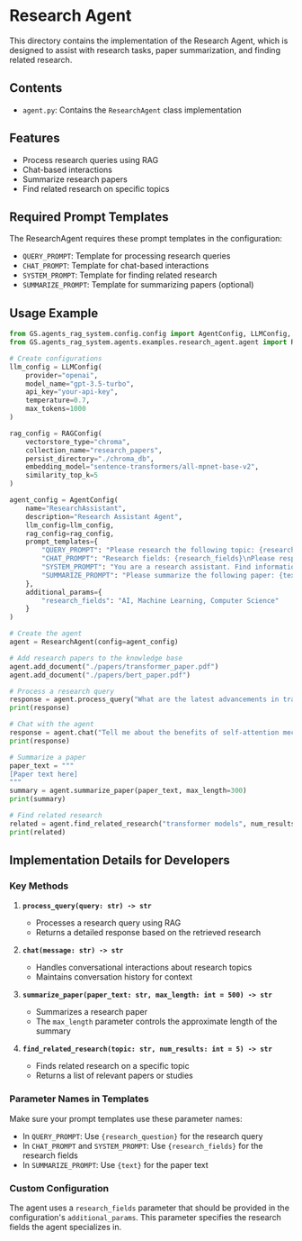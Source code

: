 # Research Agent

This directory contains the implementation of the Research Agent, which is designed to assist with research tasks, paper summarization, and finding related research.

## Contents

- `agent.py`: Contains the `ResearchAgent` class implementation

## Features

- Process research queries using RAG
- Chat-based interactions
- Summarize research papers
- Find related research on specific topics

## Required Prompt Templates

The ResearchAgent requires these prompt templates in the configuration:

- `QUERY_PROMPT`: Template for processing research queries
- `CHAT_PROMPT`: Template for chat-based interactions
- `SYSTEM_PROMPT`: Template for finding related research
- `SUMMARIZE_PROMPT`: Template for summarizing papers (optional)

## Usage Example

```python
from GS.agents_rag_system.config.config import AgentConfig, LLMConfig, RAGConfig
from GS.agents_rag_system.agents.examples.research_agent.agent import ResearchAgent

# Create configurations
llm_config = LLMConfig(
    provider="openai",
    model_name="gpt-3.5-turbo",
    api_key="your-api-key",
    temperature=0.7,
    max_tokens=1000
)

rag_config = RAGConfig(
    vectorstore_type="chroma",
    collection_name="research_papers",
    persist_directory="./chroma_db",
    embedding_model="sentence-transformers/all-mpnet-base-v2",
    similarity_top_k=5
)

agent_config = AgentConfig(
    name="ResearchAssistant",
    description="Research Assistant Agent",
    llm_config=llm_config,
    rag_config=rag_config,
    prompt_templates={
        "QUERY_PROMPT": "Please research the following topic: {research_question}",
        "CHAT_PROMPT": "Research fields: {research_fields}\nPlease respond helpfully.",
        "SYSTEM_PROMPT": "You are a research assistant. Find information related to: {research_fields}",
        "SUMMARIZE_PROMPT": "Please summarize the following paper: {text}"
    },
    additional_params={
        "research_fields": "AI, Machine Learning, Computer Science"
    }
)

# Create the agent
agent = ResearchAgent(config=agent_config)

# Add research papers to the knowledge base
agent.add_document("./papers/transformer_paper.pdf")
agent.add_document("./papers/bert_paper.pdf")

# Process a research query
response = agent.process_query("What are the latest advancements in transformer models?")
print(response)

# Chat with the agent
response = agent.chat("Tell me about the benefits of self-attention mechanisms")
print(response)

# Summarize a paper
paper_text = """
[Paper text here]
"""
summary = agent.summarize_paper(paper_text, max_length=300)
print(summary)

# Find related research
related = agent.find_related_research("transformer models", num_results=3)
print(related)
```

## Implementation Details for Developers

### Key Methods

1. **`process_query(query: str) -> str`**
   - Processes a research query using RAG
   - Returns a detailed response based on the retrieved research

2. **`chat(message: str) -> str`**
   - Handles conversational interactions about research topics
   - Maintains conversation history for context

3. **`summarize_paper(paper_text: str, max_length: int = 500) -> str`**
   - Summarizes a research paper
   - The `max_length` parameter controls the approximate length of the summary

4. **`find_related_research(topic: str, num_results: int = 5) -> str`**
   - Finds related research on a specific topic
   - Returns a list of relevant papers or studies

### Parameter Names in Templates

Make sure your prompt templates use these parameter names:

- In `QUERY_PROMPT`: Use `{research_question}` for the research query
- In `CHAT_PROMPT` and `SYSTEM_PROMPT`: Use `{research_fields}` for the research fields
- In `SUMMARIZE_PROMPT`: Use `{text}` for the paper text

### Custom Configuration

The agent uses a `research_fields` parameter that should be provided in the configuration's `additional_params`. This parameter specifies the research fields the agent specializes in. 